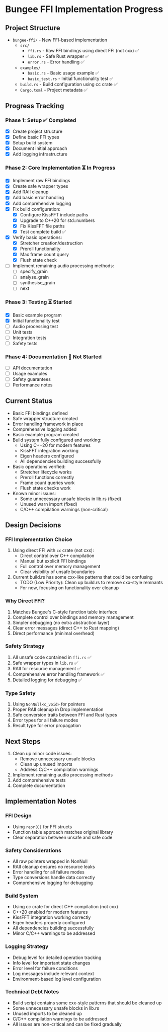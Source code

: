 # Bungee FFI Implementation Progress

## Project Structure
- `bungee-ffi/` - New FFI-based implementation
  - `src/`
    - `ffi.rs` - Raw FFI bindings using direct FFI (not cxx) ✅
    - `lib.rs` - Safe Rust wrapper ✅
    - `error.rs` - Error handling ✅
  - `examples/`
    - `basic.rs` - Basic usage example ✅
    - `basic_test.rs` - Initial functionality test ✅
  - `build.rs` - Build configuration using cc crate ✅
  - `Cargo.toml` - Project metadata ✅

## Progress Tracking

### Phase 1: Setup ✅ Completed
- [x] Create project structure
- [x] Define basic FFI types
- [x] Setup build system
- [x] Document initial approach
- [x] Add logging infrastructure

### Phase 2: Core Implementation ⏳ In Progress
- [x] Implement raw FFI bindings
- [x] Create safe wrapper types
- [x] Add RAII cleanup
- [x] Add basic error handling
- [x] Add comprehensive logging
- [x] Fix build configuration:
  - [x] Configure KissFFT include paths
  - [x] Upgrade to C++20 for std::numbers
  - [x] Fix KissFFT file paths
  - [x] Test complete build ✅
- [x] Verify basic operations:
  - [x] Stretcher creation/destruction
  - [x] Preroll functionality
  - [x] Max frame count query
  - [x] Flush state check
- [ ] Implement remaining audio processing methods:
  - [ ] specify_grain
  - [ ] analyse_grain
  - [ ] synthesise_grain
  - [ ] next

### Phase 3: Testing ⏳ Started
- [x] Basic example program
- [x] Initial functionality test
- [ ] Audio processing test
- [ ] Unit tests
- [ ] Integration tests
- [ ] Safety tests

### Phase 4: Documentation 🔄 Not Started
- [ ] API documentation
- [ ] Usage examples
- [ ] Safety guarantees
- [ ] Performance notes

## Current Status
- Basic FFI bindings defined
- Safe wrapper structure created
- Error handling framework in place
- Comprehensive logging added
- Basic example program created
- Build system fully configured and working:
  - Using C++20 for modern features
  - KissFFT integration working
  - Eigen headers configured
  - All dependencies building successfully
- Basic operations verified:
  - Stretcher lifecycle works
  - Preroll functions correctly
  - Frame count queries work
  - Flush state checks work
- Known minor issues:
  - Some unnecessary unsafe blocks in lib.rs (fixed)
  - Unused warn import (fixed)
  - C/C++ compilation warnings (non-critical)

## Design Decisions

### FFI Implementation Choice
1. Using direct FFI with `cc` crate (not cxx):
   - Direct control over C++ compilation
   - Manual but explicit FFI bindings
   - Full control over memory management
   - Clear visibility of unsafe boundaries
2. Current build.rs has some cxx-like patterns that could be confusing
   - TODO (Low Priority): Clean up build.rs to remove cxx-style remnants
   - For now, focusing on functionality over cleanup

### Why Direct FFI?
1. Matches Bungee's C-style function table interface
2. Complete control over bindings and memory management
3. Simpler debugging (no extra abstraction layer)
4. Clear error messages (direct C++ to Rust mapping)
5. Direct performance (minimal overhead)

### Safety Strategy
1. All unsafe code contained in `ffi.rs` ✅
2. Safe wrapper types in `lib.rs` ✅
3. RAII for resource management ✅
4. Comprehensive error handling framework ✅
5. Detailed logging for debugging ✅

### Type Safety
1. Using `NonNull<c_void>` for pointers
2. Proper RAII cleanup in Drop implementation
3. Safe conversion traits between FFI and Rust types
4. Error types for all failure modes
5. Result type for error propagation

## Next Steps
1. Clean up minor code issues:
   - Remove unnecessary unsafe blocks
   - Clean up unused imports
   - Address C/C++ compilation warnings
2. Implement remaining audio processing methods
3. Add comprehensive tests
4. Complete documentation

## Implementation Notes

### FFI Design
- Using `repr(C)` for FFI structs
- Function table approach matches original library
- Clear separation between unsafe and safe code

### Safety Considerations
- All raw pointers wrapped in NonNull
- RAII cleanup ensures no resource leaks
- Error handling for all failure modes
- Type conversions handle data correctly
- Comprehensive logging for debugging

### Build System
- Using cc crate for direct C++ compilation (not cxx)
- C++20 enabled for modern features
- KissFFT integration working correctly
- Eigen headers properly configured
- All dependencies building successfully
- Minor C/C++ warnings to be addressed

### Logging Strategy
- Debug level for detailed operation tracking
- Info level for important state changes
- Error level for failure conditions
- Log messages include relevant context
- Environment-based log level configuration 

### Technical Debt Notes
- Build script contains some cxx-style patterns that should be cleaned up
- Some unnecessary unsafe blocks in lib.rs
- Unused imports to be cleaned up
- C/C++ compilation warnings to be addressed
- All issues are non-critical and can be fixed gradually 